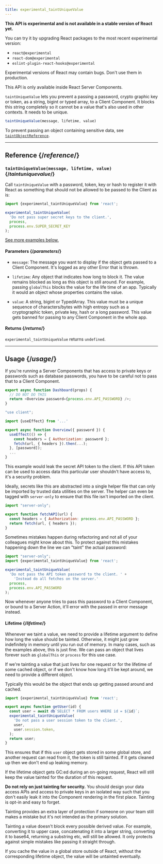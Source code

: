 ```yaml
---
title: experimental_taintUniqueValue
---
```


<Wip>

**This API is experimental and is not available in a stable version of React yet.**

You can try it by upgrading React packages to the most recent experimental version:

- `react@experimental`
- `react-dom@experimental`
- `eslint-plugin-react-hooks@experimental`

Experimental versions of React may contain bugs. Don't use them in production.

This API is only available inside React Server Components.

</Wip>


<Intro>

`taintUniqueValue` lets you prevent a passing a password, crypto graphic key or token, as a string, bigint or typed array, to a Client Component. It blocks this string completely so it cannot be a value that's also used in other contexts. It needs to be unique.

```js
taintUniqueValue(message, lifetime, value)
```

To prevent passing an object containing sensitive data, see [`taintObjectReference`](/reference/react/experimental_taintObjectReference).

</Intro>

<InlineToc />

---

## Reference {/*reference*/}

### `taintUniqueValue(message, lifetime, value)` {/*taintuniquevalue*/}

Call `taintUniqueValue` with a password, token, key or hash to register it with React as something that should not be allowed to be passed to the Client as is:

```js
import {experimental_taintUniqueValue} from 'react';

experimental_taintUniqueValue(
  'Do not pass super secret keys to the client.',
  process,
  process.env.SUPER_SECRET_KEY
);
```

[See more examples below.](#usage)

#### Parameters {/*parameters*/}

* `message`: The message you want to display if the object gets passed to a Client Component. It's logged as any other Error that is thrown.

* `lifetime`: Any object that indicates how long to block it. The value remains blocked as long as this object is still around. For example, passing `globalThis` blocks the value for the life time of an app. Typically it would an object whose properties contains the value.

* `value`: A string, bigint or TypedArray. This value must be a unique sequence of characters/bytes with high entropy such as a cryptographic token, private key, hash or a long password. This value gets banned for passing to any Client Component in the whole app.

#### Returns {/*returns*/}

`experimental_taintUniqueValue` returns `undefined`.

---

## Usage {/*usage*/}

If you're running a Server Components that has access to private keys or passwords such as database passwords, you have to be careful not to pass that to a Client Component.

```js
export async function Dashboard(props) {
  // DO NOT DO THIS
  return <Overview password={process.env.API_PASSWORD} />;
}
```

```js
"use client";

import {useEffect} from '...'

export async function Overview({ password }) {
  useEffect(() => {
    const headers = { Authorization: password };
    fetch(url, { headers }).then(...);
  }, [password]);
  ...
}
```

This example would leak the secret API token to the client. If this API token can be used to access data this particular user shouldn't have access to, it's a security problem.

Ideally, secrets like this are abstracted into a single helper file that can only be imported by trusted data utilities on the server. The helper can even be tagged with `server-only` to ensure that this file isn't imported on the client.

```js
import "server-only";

export function fetchAPI(url) {
  const headers = { Authorization: process.env.API_PASSWORD };
  return fetch(url, { headers });
}
```

Sometimes mistakes happen during refactoring and not all of your colleagues might know about this. 
To protect against this mistakes happening down the line we can "taint" the actual password:

```js
import "server-only";
import {experimental_taintUniqueValue} from 'react';

experimental_taintUniqueValue(
  'Do not pass the API token password to the client. ' +
    'Instead do all fetches on the server.'
  process,
  process.env.API_PASSWORD
);
```

Now whenever anyone tries to pass this password to a Client Component, or bound to a Server Action, it'll error with the passed in error message instead.

#### Lifetime {/*lifetime*/}

Whenever we taint a value, we need to provide a lifetime argument to define how long the value should be tainted. Otherwise, it might just grow indefinitely in memory until you run out of memory. In many cases, such as the examples above, this is just fine. We can pass an object that lives forever such as `globalThis` or `process` for this use case.

If we're tainting a value that just lives for one request or for the lifetime of some cached object, or if we don't know how long it'll be kept around, we need to provide a different object.

Typically this would be the object that ends up getting passed around and cached.

```js
import {experimental_taintUniqueValue} from 'react';

export async function getUser(id) {
  const user = await db`SELECT * FROM users WHERE id = ${id}`;
  experimental_taintUniqueValue(
    'Do not pass a user session token to the client.',
    user,
    user.session.token,
  );
  return user;
}
```

This ensures that if this `user` object gets stored in some global store, and another request can read from it, the token is still tainted. If it gets cleaned up then we don't end up leaking memory.

If the lifetime object gets GC:ed during an on-going request, React will still keep the value tainted for the duration of this request.


<Pitfall>

**Do not rely on just tainting for security.** You should design your data access APIs and access to private keys in an isolated way such that you don't easily leak it into the Component rendering in the first place. Tainting is opt-in and easy to forget.

Tainting provides an extra layer of protection if someone on your team still makes a mistake but it's not intended as the primary solution.

Tainting a value doesn't block every possible derived value. For example, converting it to upper case, concatenating it into a larger string, converting it to base64, returning a substring etc, will still be allowed. It only protects against simple mistakes like passing it straight through.

If you cache the value in a global store outside of React, without the corresponding lifetime object, the value will be untainted eventually.

</Pitfall>
